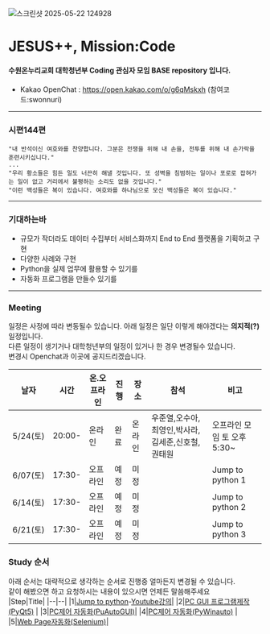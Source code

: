 ![스크린샷 2025-05-22 124928](https://github.com/user-attachments/assets/5d7b3429-0ea0-49b2-912c-794821be8b1e)
# JESUS++, Mission:Code 
#### 수원온누리교회 대학청년부 Coding 관심자 모임 BASE repository 입니다.
- Kakao OpenChat : https://open.kakao.com/o/g6qMskxh  (참여코드:swonnuri)
----
### 시편144편  
```
"내 반석이신 여호와를 찬양합니다. 그분은 전쟁을 위해 내 손을, 전투를 위해 내 손가락을 훈련시키십니다."  
...
"우리 황소들은 힘든 일도 너끈히 해낼 것입니다. 또 성벽을 침범하는 일이나 포로로 잡혀가는 일이 없고 거리에서 불평하는 소리도 없을 것입니다."  
"이런 백성들은 복이 있습니다. 여호와를 하나님으로 모신 백성들은 복이 있습니다."
```
----


###  기대하는바
- 규모가 작더라도 데이터 수집부터 서비스화까지 End to End 플랫폼을 기획하고 구현
- 다양한 사례와 구현
- Python을 실제 업무에 활용할 수 있기를
- 자동화 프로그램을 만들수 있기를
----
### Meeting 
일정은 사정에 따라 변동될수 있습니다. 아래 일정은 일단 이렇게 해야겠다는 **의지적(?)** 일정입니다.   
다른 일정이 생기거나 대학청년부의 일정이 있거나 한 경우 변경될수 있습니다.  
변경시 Openchat과 이곳에 공지드리겠습니다.  

| 날자 |시간| 온.오프라인 | 진행| 장소 | 참석|비고| 
|--|--|--|--|--|--|--|
| 5/24(토) |20:00-|온라인|완료 |온라인  | 우준열,오수아,최영인,박사라,김세준,신호철,권태원 |오프라인 모임 토 오후5:30~|
| 6/07(토) |17:30-|오프라인|예정| 미정|    | Jump to python 1 |
| 6/14(토) |17:30-|오프라인|예정| 미정|    | Jump to python 2 |
| 6/21(토) |17:30-|오프라인|예정| 미정|    | Jump to python 3 |

### Study 순서
아래 순서는 대략적으로 생각하는 순서로 진행중 얼마든지 변경될 수 있습니다.   
같이 해봤으면 하고 요청하시는 내용이 있으시면 언제든 말씀해주세요   
|Step|Title|
|--|--|
|1|[Jump to python](https://wikidocs.net/book/1)-[Youtube강의](https://www.youtube.com/watch?v=ftQZo7XaTOA)|
|2|[PC GUI 프로그램제작(PyQt5)](https://wikidocs.net/book/2165) |
|3|[PC제어 자동화(PuAutoGUI)](https://wikidocs.net/85722)|
|4|[PC제어 자동화(PyWinauto)](https://inpa.tistory.com/entry/pywinauto-%E2%9A%A1-%EC%9C%88%EB%8F%84%EC%9A%B0-%ED%94%84%EB%A1%9C%EA%B7%B8%EB%9E%A8-%ED%85%8C%EC%8A%A4%ED%8A%B8-%EC%9E%90%EB%8F%99%ED%99%94-%EC%82%AC%EC%9A%A9%EB%B2%95) |
|5|[Web Page자동화(Selenium)](https://greeksharifa.github.io/references/2020/10/30/python-selenium-usage/)|


